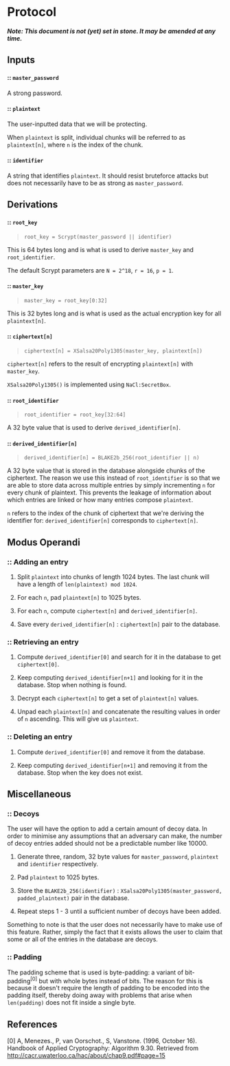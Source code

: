 # Protocol

***Note: This document is not (yet) set in stone. It may be amended at any time.***

## Inputs

#### :: `master_password`

A strong password.

#### :: `plaintext`

The user-inputted data that we will be protecting.

When `plaintext` is split, individual chunks will be referred to as `plaintext[n]`, where `n` is the index of the chunk.

#### :: `identifier`

A string that identifies `plaintext`. It should resist bruteforce attacks but does not necessarily have to be as strong as `master_password`.

## Derivations

#### :: `root_key`

> `root_key = Scrypt(master_password || identifier)`

This is 64 bytes long and is what is used to derive `master_key` and `root_identifier`.

The default Scrypt parameters are `N = 2^18`, `r = 16`, `p = 1`.

#### :: `master_key`

> `master_key = root_key[0:32]`

This is 32 bytes long and is what is used as the actual encryption key for all `plaintext[n]`.

#### :: `ciphertext[n]`

> `ciphertext[n] = XSalsa20Poly1305(master_key, plaintext[n])`

`ciphertext[n]` refers to the result of encrypting `plaintext[n]` with `master_key`.

`XSalsa20Poly1305()` is implemented using `NaCl:SecretBox`.

#### :: `root_identifier`

> `root_identifier = root_key[32:64]`

A 32 byte value that is used to derive `derived_identifier[n]`.

#### :: `derived_identifier[n]`

> `derived_identifier[n] = BLAKE2b_256(root_identifier || n)`

A 32 byte value that is stored in the database alongside chunks of the ciphertext. The reason we use this instead of `root_identifier` is so that we are able to store data across multiple entries by simply incrementing `n` for every chunk of plaintext. This prevents the leakage of information about which entries are linked or how many entries compose `plaintext`.

`n` refers to the index of the chunk of ciphertext that we're deriving the identifier for: `derived_identifier[n]` corresponds to `ciphertext[n]`.

## Modus Operandi

### :: Adding an entry

1. Split `plaintext` into chunks of length 1024 bytes. The last chunk will have a length of `len(plaintext) mod 1024`.

2. For each `n`, pad `plaintext[n]` to 1025 bytes.

3. For each `n`, compute `ciphertext[n]` and `derived_identifier[n]`.

4. Save every `derived_identifier[n]` : `ciphertext[n]` pair to the database.

### :: Retrieving an entry

1. Compute `derived_identifier[0]` and search for it in the database to get `ciphertext[0]`.

2. Keep computing `derived_identifier[n+1]` and looking for it in the database. Stop when nothing is found.

3. Decrypt each `ciphertext[n]` to get a set of `plaintext[n]` values.

4. Unpad each `plaintext[n]` and concatenate the resulting values in order of `n` ascending. This will give us `plaintext`.

### :: Deleting an entry

1. Compute `derived_identifier[0]` and remove it from the database.

2. Keep computing `derived_identifier[n+1]` and removing it from the database. Stop when the key does not exist.

## Miscellaneous

### :: Decoys

The user will have the option to add a certain amount of decoy data. In order to minimise any assumptions that an adversary can make, the number of decoy entries added should not be a predictable number like 10000.

1. Generate three, random, 32 byte values for `master_password`, `plaintext` and `identifier` respectively.

2. Pad `plaintext` to 1025 bytes.

3. Store the `BLAKE2b_256(identifier)` : `XSalsa20Poly1305(master_password, padded_plaintext)` pair in the database.

4. Repeat steps 1 - 3 until a sufficient number of decoys have been added.

Something to note is that the user does not necessarily have to make use of this feature. Rather, simply the fact that it exists allows the user to claim that some or all of the entries in the database are decoys.

### :: Padding

The padding scheme that is used is byte-padding: a variant of bit-padding<sup>[0]</sup> but with whole bytes instead of bits. The reason for this is because it doesn't require the length of padding to be encoded into the padding itself, thereby doing away with problems that arise when `len(padding)` does not fit inside a single byte.

## References

[0] A, Menezes., P, van Oorschot., S, Vanstone. (1996, October 16). Handbook of Applied Cryptography: Algorithm 9.30. Retrieved from http://cacr.uwaterloo.ca/hac/about/chap9.pdf#page=15
